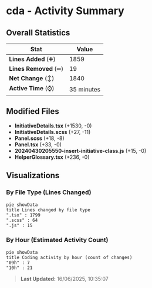 # cda - Activity Summary 

## Overall Statistics

| Stat                   | Value                                                             |
| ---------------------- | ----------------------------------------------------------------- |
| **Lines Added** (➕)   | 1859                                          |
| **Lines Removed** (➖) | 19                                        |
| **Net Change** (↕)    | 1840                |
| **Active Time** (⌚)   | 35 minutes |


## Modified Files
- **InitiativeDetails.tsx** (+1530, -0)
- **InitiativeDetails.scss** (+27, -11)
- **Panel.scss** (+18, -8)
- **Panel.tsx** (+33, -0)
- **20240430205550-insert-initiative-class.js** (+15, -0)
- **HelperGlossary.tsx** (+236, -0)

## Visualizations

### By File Type (Lines Changed)

```mermaid
pie showData
title Lines changed by file type
".tsx" : 1799
".scss" : 64
".js" : 15
```

### By Hour (Estimated Activity Count)

```mermaid
pie showData
title Coding activity by hour (count of changes)
"09h" : 7
"10h" : 21
```


> **Last Updated:** 16/06/2025, 10:35:07